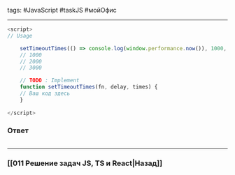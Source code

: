 tags: #JavaScript #taskJS #мойОфис 
____

```js
<script>
// Usage

	setTimeoutTimes(() => console.log(window.performance.now()), 1000, 3)
	// 1000
	// 2000
	// 3000

	// TODO : Implement
	function setTimeoutTimes(fn, delay, times) {
	// Ваш код здесь
	}
	
</script>
```

### Ответ

```js

```


___
### [[011 Решение задач JS, TS и React|Назад]]